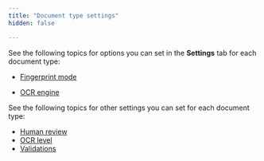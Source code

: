 ```yaml
---
title: "Document type settings"
hidden: false

---
```


See the following topics for options you can set in the **Settings** tab for each document type:

- [Fingerprint mode](doc:fingerprint-mode)

- [OCR engine](doc:ocr-engine)

  

See the following topics for other settings you can set for each document type:

- [Human review](doc:human-review) 
- [OCR level](doc:ocr-level) 
- [Validations](doc:validate-extractions)
